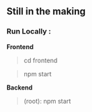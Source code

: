 <h2>Still in the making</h2> 


<h3>Run Locally :</h3>


**Frontend**

>cd frontend <br />

>npm start

**Backend**

> (root): npm start



